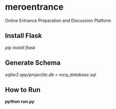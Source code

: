 # meroentrance
Online Entrance Preparation and Discussion Platform


## Install Flask 
<i> pip install flask  </i>

## Generate Schema 
<i> sqlite3 app/projectile.db < mcq_database.sql  </i>

## How to Run 
 <i> <b> python run.py </b> </i>


